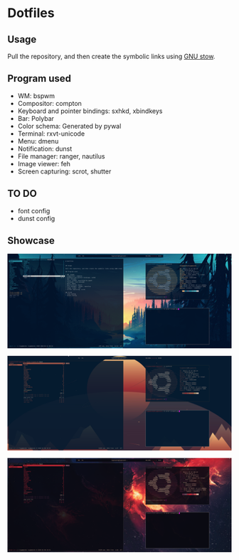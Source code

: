 # Dotfiles


## Usage

Pull the repository, and then create the symbolic links using [GNU stow](https://www.gnu.org/software/stow/).

## Program used

* WM: bspwm
* Compositor: compton
* Keyboard and pointer bindings: sxhkd, xbindkeys
* Bar: Polybar
* Color schema: Generated by pywal
* Terminal: rxvt-unicode
* Menu: dmenu
* Notification: dunst
* File manager: ranger, nautilus
* Image viewer: feh
* Screen capturing: scrot, shutter

## TO DO
* font config
* dunst config

## Showcase

![Theme 1](showcase/theme_1.png)

![Theme 2](showcase/theme_2.png)

![Theme 3](showcase/theme_3.png)
